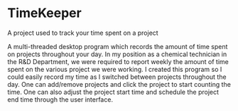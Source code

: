 # TimeKeeper
A project used to track your time spent on a project

A multi-threaded desktop program which records the amount of time spent on projects throughout your day.  In my position as a chemical technician in the R&D Department, we were required to report weekly the amount of time spent on the various project we were working.  I created this program so I could easily record my time as I switched between projects throughout the day.  One can add/remove projects and click the project to start counting the time. One can also adjust the project start time and schedule the project end time through the user interface.     
